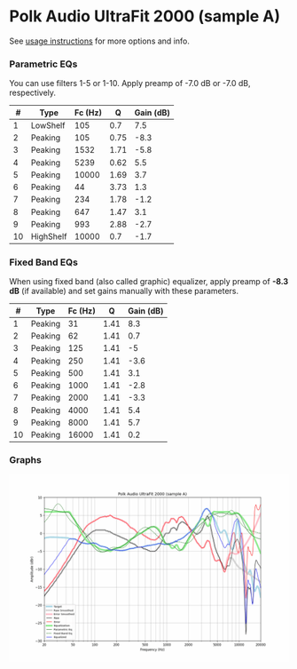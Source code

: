 # Polk Audio UltraFit 2000 (sample A)
See [usage instructions](https://github.com/jaakkopasanen/AutoEq#usage) for more options and info.

### Parametric EQs
You can use filters 1-5 or 1-10. Apply preamp of -7.0 dB or -7.0 dB, respectively.

|   # | Type      |   Fc (Hz) |    Q |   Gain (dB) |
|-----|-----------|-----------|------|-------------|
|   1 | LowShelf  |       105 | 0.7  |         7.5 |
|   2 | Peaking   |       105 | 0.75 |        -8.3 |
|   3 | Peaking   |      1532 | 1.71 |        -5.8 |
|   4 | Peaking   |      5239 | 0.62 |         5.5 |
|   5 | Peaking   |     10000 | 1.69 |         3.7 |
|   6 | Peaking   |        44 | 3.73 |         1.3 |
|   7 | Peaking   |       234 | 1.78 |        -1.2 |
|   8 | Peaking   |       647 | 1.47 |         3.1 |
|   9 | Peaking   |       993 | 2.88 |        -2.7 |
|  10 | HighShelf |     10000 | 0.7  |        -1.7 |

### Fixed Band EQs
When using fixed band (also called graphic) equalizer, apply preamp of **-8.3 dB** (if available) and set gains manually with these parameters.

|   # | Type    |   Fc (Hz) |    Q |   Gain (dB) |
|-----|---------|-----------|------|-------------|
|   1 | Peaking |        31 | 1.41 |         8.3 |
|   2 | Peaking |        62 | 1.41 |         0.7 |
|   3 | Peaking |       125 | 1.41 |        -5   |
|   4 | Peaking |       250 | 1.41 |        -3.6 |
|   5 | Peaking |       500 | 1.41 |         3.1 |
|   6 | Peaking |      1000 | 1.41 |        -2.8 |
|   7 | Peaking |      2000 | 1.41 |        -3.3 |
|   8 | Peaking |      4000 | 1.41 |         5.4 |
|   9 | Peaking |      8000 | 1.41 |         5.7 |
|  10 | Peaking |     16000 | 1.41 |         0.2 |

### Graphs
![](./Polk%20Audio%20UltraFit%202000%20(sample%20A).png)
